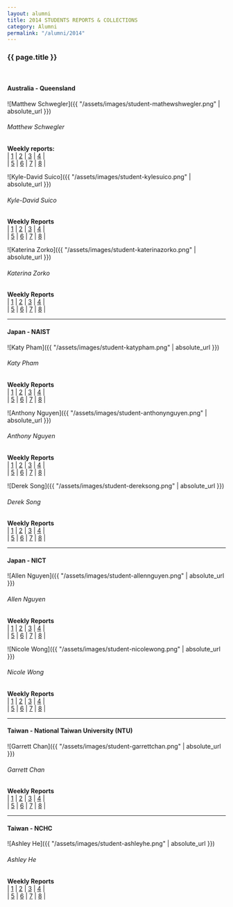 ```yaml
---
layout: alumni
title: 2014 STUDENTS REPORTS & COLLECTIONS
category: Alumni
permalink: "/alumni/2014"
---
```


### {{ page.title }}
<br>

#### Australia - Queensland

<div class="prime-people" markdown="1">

<div class="row">
<div class="col-2 text-center" markdown="1">
![Matthew Schwegler]({{ "/assets/images/student-mathewshwegler.png" | absolute_url }})

###### Matthew Schwegler

**Weekly reports:**
<br>
| [1](#)
| [2](#)
| [3](#)
| [4](#)
|<br>
| [5](#)
| [6](#)
| [7](#)
| [8](#)
|

</div>

<div class="col-2 text-center" markdown="1">
![Kyle-David Suico]({{ "/assets/images/student-kylesuico.png" | absolute_url }})

###### Kyle-David Suico

**Weekly Reports**
<br>
| [1](#)
| [2](#)
| [3](#)
| [4](#)
|<br>
| [5](#)
| [6](#)
| [7](#)
| [8](#)
|

</div>

<div class="col-2 text-center" markdown="1">
![Katerina Zorko]({{ "/assets/images/student-katerinazorko.png" | absolute_url }})

###### Katerina Zorko

**Weekly Reports**
<br>
| [1](#)
| [2](#)
| [3](#)
| [4](#)
|<br>
| [5](#)
| [6](#)
| [7](#)
| [8](#)
|

</div>

</div>


---


#### Japan - NAIST

<div class="prime-people" markdown="1">

<div class="row">
<div class="col-2 text-center" markdown="1">
![Katy Pham]({{ "/assets/images/student-katypham.png" | absolute_url }})

###### Katy Pham

**Weekly Reports**
<br>
| [1](#)
| [2](#)
| [3](#)
| [4](#)
|<br>
| [5](#)
| [6](#)
| [7](#)
| [8](#)
|

</div>

<div class="col-2 text-center" markdown="1">
![Anthony Nguyen]({{ "/assets/images/student-anthonynguyen.png" | absolute_url }})

###### Anthony Nguyen

**Weekly Reports**
<br>
| [1](#)
| [2](#)
| [3](#)
| [4](#)
|<br>
| [5](#)
| [6](#)
| [7](#)
| [8](#)
|

</div>

<div class="col-2 text-center" markdown="1">
![Derek Song]({{ "/assets/images/student-dereksong.png" | absolute_url }})

###### Derek Song

**Weekly Reports**
<br>
| [1](#)
| [2](#)
| [3](#)
| [4](#)
|<br>
| [5](#)
| [6](#)
| [7](#)
| [8](#)
|

</div>

</div>

---


#### Japan - NICT

<div class="prime-people" markdown="1">

<div class="row">
<div class="col-2 text-center" markdown="1">
![Allen Nguyen]({{ "/assets/images/student-allennguyen.png" | absolute_url }})

###### Allen Nguyen

**Weekly Reports**
<br>
| [1](#)
| [2](#)
| [3](#)
| [4](#)
|<br>
| [5](#)
| [6](#)
| [7](#)
| [8](#)
|

</div>

<div class="col-2 text-center" markdown="1">
![Nicole Wong]({{ "/assets/images/student-nicolewong.png" | absolute_url }})

###### Nicole Wong

**Weekly Reports**
<br>
| [1](#)
| [2](#)
| [3](#)
| [4](#)
|<br>
| [5](#)
| [6](#)
| [7](#)
| [8](#)
|

</div>

</div>

---


#### Taiwan - National Taiwan University (NTU) 

<div class="prime-people" markdown="1">

<div class="row">
<div class="col-2 text-center" markdown="1">
![Garrett Chan]({{ "/assets/images/student-garrettchan.png" | absolute_url }})

###### Garrett Chan

**Weekly Reports**
<br>
| [1](#)
| [2](#)
| [3](#)
| [4](#)
|<br>
| [5](#)
| [6](#)
| [7](#)
| [8](#)
|

</div>

</div>


---


#### Taiwan - NCHC

<div class="prime-people" markdown="1">

<div class="row">
<div class="col-2 text-center" markdown="1">
![Ashley He]({{ "/assets/images/student-ashleyhe.png" | absolute_url }})

###### Ashley He

**Weekly Reports**
<br>
| [1](#)
| [2](#)
| [3](#)
| [4](#)
|<br>
| [5](#)
| [6](#)
| [7](#)
| [8](#)
|

</div>
</div>
